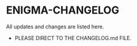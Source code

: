 # ENIGMA-CHANGELOG
All updates and changes are listed here.
- PLEASE DIRECT TO THE CHANGELOG.md FILE.
